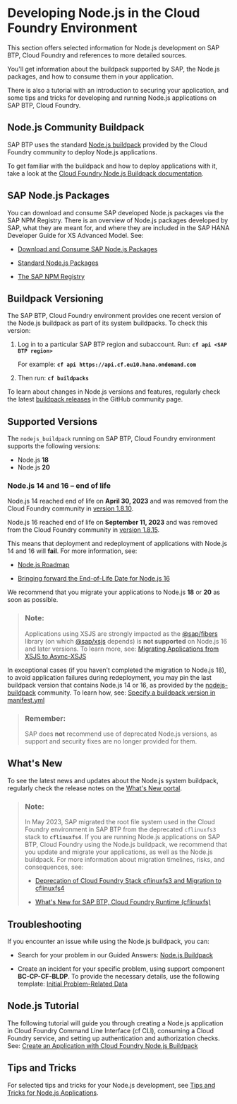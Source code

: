 <!-- loio3a7a0bece0d044eca59495965d8a0237 -->

# Developing Node.js in the Cloud Foundry Environment

This section offers selected information for Node.js development on SAP BTP, Cloud Foundry and references to more detailed sources.



You'll get information about the buildpack supported by SAP, the Node.js packages, and how to consume them in your application.

There is also a tutorial with an introduction to securing your application, and some tips and tricks for developing and running Node.js applications on SAP BTP, Cloud Foundry.



<a name="loio3a7a0bece0d044eca59495965d8a0237__section_wzk_sdp_rdb"/>

## Node.js Community Buildpack

SAP BTP uses the standard [Node.js buildpack](https://github.com/cloudfoundry/nodejs-buildpack) provided by the Cloud Foundry community to deploy Node.js applications.

To get familiar with the buildpack and how to deploy applications with it, take a look at the [Cloud Foundry Node.js Buildpack documentation](https://docs.cloudfoundry.org/buildpacks/node/index.html).



<a name="loio3a7a0bece0d044eca59495965d8a0237__section_ndw_lxz_pdb"/>

## SAP Node.js Packages

You can download and consume SAP developed Node.js packages via the SAP NPM Registry. There is an overview of Node.js packages developed by SAP, what they are meant for, and where they are included in the SAP HANA Developer Guide for XS Advanced Model. See:

-   [Download and Consume SAP Node.js Packages](https://help.sap.com/viewer/4505d0bdaf4948449b7f7379d24d0f0d/2.0.latest/en-US/ddcff14e28384810a352bb6512cd3448.html)

-   [Standard Node.js Packages](https://help.sap.com/viewer/4505d0bdaf4948449b7f7379d24d0f0d/2.0.latest/en-US/54513272339246049bf438a03a8095e4.html)

-   [The SAP NPM Registry](https://help.sap.com/viewer/4505d0bdaf4948449b7f7379d24d0f0d/2.0.latest/en-US/726e5d41462c4eb29eaa6cc83ff41e84.html)




<a name="loio3a7a0bece0d044eca59495965d8a0237__section_kfn_ldv_f5b"/>

## Buildpack Versioning

The SAP BTP, Cloud Foundry environment provides one recent version of the Node.js buildpack as part of its system buildpacks. To check this version:

1.  Log in to a particular SAP BTP region and subaccount. Run: **`cf api <SAP BTP region>`**

    For example: **`cf api https://api.cf.eu10.hana.ondemand.com`**

2.  Then run: **`cf buildpacks`**


To learn about changes in Node.js versions and features, regularly check the latest [buildpack releases](https://github.com/cloudfoundry/nodejs-buildpack/releases) in the GitHub community page.



<a name="loio3a7a0bece0d044eca59495965d8a0237__section_w1d_tr1_krb"/>

## Supported Versions

The `nodejs_buildpack` running on SAP BTP, Cloud Foundry environment supports the following versions:

-   Node.js **18** 
-   Node.js **20**



### Node.js 14 and 16 – end of life

Node.js 14 reached end of life on **April 30, 2023** and was removed from the Cloud Foundry community in [version 1.8.10](https://github.com/cloudfoundry/nodejs-buildpack/releases/tag/v1.8.10).

Node.js 16 reached end of life on **September 11, 2023** and was removed from the Cloud Foundry community in [version 1.8.15](https://github.com/cloudfoundry/nodejs-buildpack/releases/tag/v1.8.15).

This means that deployment and redeployment of applications with Node.js 14 and 16 will **fail**. For more information, see:

-   [Node.js Roadmap](https://github.com/nodejs/Release)

-   [Bringing forward the End-of-Life Date for Node.js 16](https://nodejs.org/en/blog/announcements/nodejs16-eol)


We recommend that you migrate your applications to Node.js **18** or **20** as soon as possible.

> ### Note:  
> Applications using XSJS are strongly impacted as the [@sap/fibers](https://www.npmjs.com/package/@sap/fibers) library \(on which [@sap/xsjs](https://www.npmjs.com/package/@sap/xsjs) depends\) is **not supported** on Node.js 16 and later versions. To learn more, see: [Migrating Applications from XSJS to Async-XSJS](migrating-applications-from-xsjs-to-async-xsjs-40ded9d.md)

In exceptional cases \(if you haven’t completed the migration to Node.js 18\), to avoid application failures during redeployment, you may pin the last buildpack version that contains Node.js 14 or 16, as provided by the [nodejs-buildpack](https://github.com/cloudfoundry/nodejs-buildpack) community. To learn how, see: [Specify a buildpack version in manifest.yml](tips-and-tricks-for-node-js-applications-3a5fe88.md#loio3a5fe887f6e64abb827494baac352059__specify_node_bp_version) 

> ### Remember:  
> SAP does **not** recommend use of deprecated Node.js versions, as support and security fixes are no longer provided for them.



<a name="loio3a7a0bece0d044eca59495965d8a0237__section_o5d_4t1_krb"/>

## What's New

To see the latest news and updates about the Node.js system buildpack, regularly check the release notes on the [What's New portal](https://help.sap.com/whats-new/cf0cb2cb149647329b5d02aa96303f56?locale=en-US&Component=Node.js%20System%20Buildpack).

> ### Note:  
> In May 2023, SAP migrated the root file system used in the Cloud Foundry environment in SAP BTP from the deprecated `cflinuxfs3` stack to **`cflinuxfs4`**. If you are running Node.js applications on SAP BTP, Cloud Foundry using the Node.js buildpack, we recommend that you update and migrate your applications, as well as the Node.js buildpack. For more information about migration timelines, risks, and consequences, see:
> 
> -   [Deprecation of Cloud Foundry Stack cflinuxfs3 and Migration to cflinuxfs4](https://blogs.sap.com/2023/02/16/deprecation-of-cloud-foundry-stack-cflinuxfs3-and-migration-to-cflinuxfs4/)
> 
> -   [What's New for SAP BTP, Cloud Foundry Runtime \(cflinuxfs\)](https://help.sap.com/whats-new/cf0cb2cb149647329b5d02aa96303f56?Component=SAP%20BTP,%20Cloud%20Foundry%20Runtime&q=cflinuxfs&locale=en-US&version=Cloud)



<a name="loio3a7a0bece0d044eca59495965d8a0237__section_iwr_zxf_hvb"/>

## Troubleshooting

If you encounter an issue while using the Node.js buildpack, you can:

-   Search for your problem in our Guided Answers: [Node.js Buildpack](https://ga.support.sap.com/dtp/viewer/#/tree/3254/actions/51226:51218/?version=current)

-   Create an incident for your specific problem, using support component **BC-CP-CF-BLDP**. To provide the necessary details, use the following template: [Initial Problem-Related Data](https://ga.support.sap.com/dtp/viewer/#/tree/3254/actions/51226:51220/?version=current) 




<a name="loio3a7a0bece0d044eca59495965d8a0237__section_jnl_4xz_pdb"/>

## Node.js Tutorial

The following tutorial will guide you through creating a Node.js application in Cloud Foundry Command Line Interface \(cf CLI\), consuming a Cloud Foundry service, and setting up authentication and authorization checks. See: [Create an Application with Cloud Foundry Node.js Buildpack](https://developers.sap.com/tutorials/btp-cf-buildpacks-node-create.html)



<a name="loio3a7a0bece0d044eca59495965d8a0237__section_wc2_5xz_pdb"/>

## Tips and Tricks

For selected tips and tricks for your Node.js development, see [Tips and Tricks for Node.js Applications](tips-and-tricks-for-node-js-applications-3a5fe88.md).

